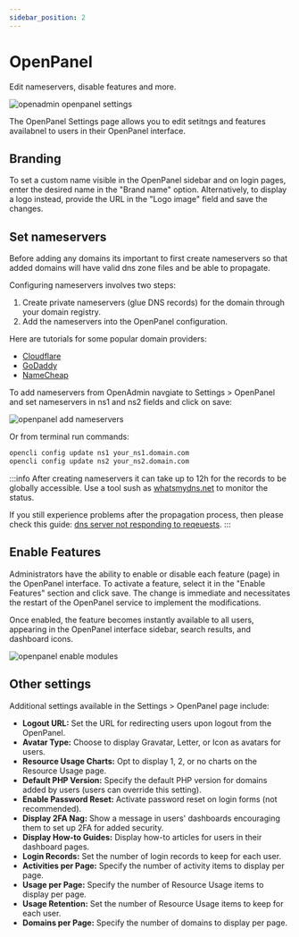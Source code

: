 ```yaml
---
sidebar_position: 2
---
```


# OpenPanel

Edit nameservers, disable features and more.

![openadmin openpanel settings](/img/admin/adminpanel_openpanel_settings.png)

The OpenPanel Settings page allows you to edit setitngs and features availabnel to users in their OpenPanel interface.

## Branding

To set a custom name visible in the OpenPanel sidebar and on login pages, enter the desired name in the "Brand name" option. Alternatively, to display a logo instead, provide the URL in the "Logo image" field and save the changes.

## Set nameservers

Before adding any domains its important to first create nameservers so that added domains will have valid dns zone files and be able to propagate.

Configuring nameservers involves two steps:

1. Create private nameservers (glue DNS records) for the domain through your domain registry.
2. Add the nameservers into the OpenPanel configuration.

Here are tutorials for some popular domain providers:
- [Cloudflare](https://developers.cloudflare.com/dns/additional-options/custom-nameservers/zone-custom-nameservers/)
- [GoDaddy](https://uk.godaddy.com/help/add-custom-hostnames-12320)
- [NameCheap](https://www.namecheap.com/support/knowledgebase/article.aspx/768/10/how-do-i-register-personal-nameservers-for-my-domain/#:~:text=Click%20on%20the%20Manage%20option,5.)

To add nameservers from OpenAdmin navgiate to Settings > OpenPanel and set nameservers in ns1 and ns2 fields and click on save:

![openpanel add nameservers](/img/admin/openadmin_add_ns.png)

Or from terminal run commands:
```bash
opencli config update ns1 your_ns1.domain.com
opencli config update ns2 your_ns2.domain.com
```

:::info
After creating nameservers it can take up to 12h for the records to be globally accessible. Use a tool sush as [whatsmydns.net](https://www.whatsmydns.net/) to monitor the status.

If you still experience problems after the propagation process, then please check this guide: [dns server not responding to reqeuests](https://community.openpanel.co/d/5-dns-server-does-not-respond-to-request-for-domain-zone).
:::


## Enable Features

Administrators have the ability to enable or disable each feature (page) in the OpenPanel interface. To activate a feature, select it in the "Enable Features" section and click save. The change is immediate and necessitates the restart of the OpenPanel service to implement the modifications.

Once enabled, the feature becomes instantly available to all users, appearing in the OpenPanel interface sidebar, search results, and dashboard icons.

![openpanel enable modules](/img/admin/openpanel_settings_modules.png)

## Other settings

Additional settings available in the Settings > OpenPanel page include:

- **Logout URL:** Set the URL for redirecting users upon logout from the OpenPanel.
- **Avatar Type:** Choose to display Gravatar, Letter, or Icon as avatars for users.
- **Resource Usage Charts:** Opt to display 1, 2, or no charts on the Resource Usage page.
- **Default PHP Version:** Specify the default PHP version for domains added by users (users can override this setting).
- **Enable Password Reset:** Activate password reset on login forms (not recommended).
- **Display 2FA Nag:** Show a message in users' dashboards encouraging them to set up 2FA for added security.
- **Display How-to Guides:** Display how-to articles for users in their dashboard pages.
- **Login Records:** Set the number of login records to keep for each user.
- **Activities per Page:** Specify the number of activity items to display per page.
- **Usage per Page:** Specify the number of Resource Usage items to display per page.
- **Usage Retention:** Set the number of Resource Usage items to keep for each user.
- **Domains per Page:** Specify the number of domains to display per page.
